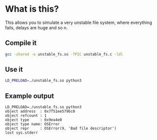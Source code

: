 # What is this?

This allows you to simulate a very unstable file system, where everything fails, delays are huge and so n.

## Compile it

```bash
gcc -shared -o unstable_fs.so -fPIC unstable_fs.c -ldl
```

## Use it

```bash
LD_PRELOAD=./unstable_fs.so python3
```

## Example output

```
LD_PRELOAD=./unstable_fs.so python3
object address  : 0x7f51ee579bc0
object refcount : 1
object type     : 0x9ea4e0
object type name: OSError
object repr     : OSError(9, 'Bad file descriptor')
lost sys.stderr
```
